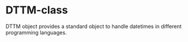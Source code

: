 # DTTM-class
DTTM object provides a standard object to handle datetimes in different programming languages.
